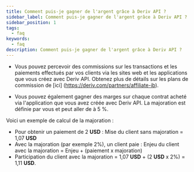 ```yaml
---
title: Comment puis-je gagner de l'argent grâce à Deriv API ?
sidebar_label: Comment puis-je gagner de l'argent grâce à Deriv API ?
sidebar_position: 1
tags:
  - faq
keywords:
  - faq
description: Comment puis-je gagner de l'argent grâce à Deriv API ?
---
```


- Vous pouvez percevoir des commissions sur les transactions et les paiements effectués par vos clients via
  les sites web et les applications que vous créez avec Deriv API. Obtenez plus de détails sur les plans de commission de
  [ici] (https://deriv.com/partners/affiliate-ib).

- Vous pouvez également gagner des marges sur chaque contrat acheté via l'application
  que vous avez créée avec Deriv API. La majoration est définie par vous et peut aller de
  à 5 %.

Voici un exemple de calcul de la majoration :

- Pour obtenir un paiement de 2 **USD** : Mise du client sans majoration = 1,07 **USD**
- Avec la majoration (par exemple 2%), un client paie : Enjeu du client avec la majoration =
  Enjeu + (paiement x majoration)
- Participation du client avec la majoration = 1,07 **USD** + (2 **USD** x 2%) = 1,11 **USD**.
